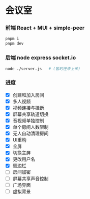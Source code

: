 # 会议室
### 前端 React + MUI + simple-peer
```bash
pnpm i
pnpm dev
```

### 后端 node express socket.io
```bash
node ./server.js   # (暂时还未上传)
```
### 进度
- [x] 创建和加入房间
- [x] 多人视频
- [x] 视频连接与挂断
- [x] 屏幕共享轨道切换
- [x] 音视频单独控制
- [x] 单个房间人数限制
- [x] 无人自动清理房间
- [x] UI重构
- [x] 全屏
- [x] 切换主屏
- [x] 更改用户名
- [x] 侧边栏
- [ ] 房间加密
- [ ] 屏幕共享声音控制
- [ ] 广场界面
- [ ] 虚拟背景
